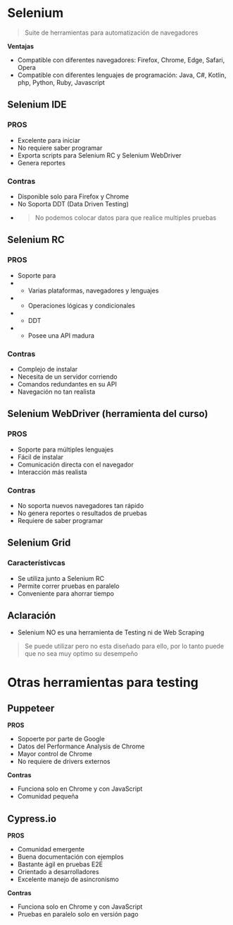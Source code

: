 # Selenium

> Suite de herramientas para automatización de navegadores 

**Ventajas**
- Compatible con diferentes navegadores: Firefox, Chrome, Edge, Safari, Opera
- Compatible con diferentes lenguajes de programación: Java, C#, Kotlin, php, Python, Ruby, Javascript

## Selenium IDE 

### PROS
- Excelente para iniciar
- No requiere saber programar
- Exporta scripts para Selenium RC y Selenium WebDriver
- Genera reportes

### Contras
- Disponible solo para Firefox y Chrome
- No Soporta DDT (Data Driven Testing)
- > No podemos colocar datos para que realice multiples pruebas

## Selenium RC

### PROS
- Soporte para
- - Varias plataformas, navegadores y lenguajes
- - Operaciones lógicas y condicionales
- - DDT
- - Posee una API madura

### Contras
- Complejo de instalar
- Necesita de un servidor corriendo 
- Comandos redundantes en su API
- Navegación no tan realista

## Selenium WebDriver (herramienta del curso) 

### PROS
- Soporte para múltiples lenguajes
- Fácil de instalar
- Comunicación directa con el navegador
- Interacción más realista 

### Contras
- No soporta nuevos navegadores tan rápido 
- No genera reportes o resultados de pruebas
- Requiere de saber programar

## Selenium Grid

### Característivcas
- Se utiliza junto a Selenium RC
- Permite correr pruebas en paralelo 
- Conveniente para ahorrar tiempo 


## Aclaración
- Selenium NO es una herramienta de Testing ni de Web Scraping 
> Se puede utilizar pero no esta diseñado para ello, por lo tanto puede que no
> sea muy optimo su desempeño


# Otras herramientas para testing
## Puppeteer
**PROS**
- Sopoerte por parte de Google
- Datos del Performance Analysis de Chrome
- Mayor control de Chrome
- No requiere de drivers externos

**Contras**
- Funciona solo en Chrome y con JavaScript
- Comunidad pequeña 

## Cypress.io
**PROS**
- Comunidad emergente
- Buena documentación con ejemplos
- Bastante ágil en pruebas E2E
- Orientado a desarrolladores
- Excelente manejo de asincronismo 

**Contras**
- Funciona solo en Chrome y con JavaScript
- Pruebas en paralelo solo en versión pago

